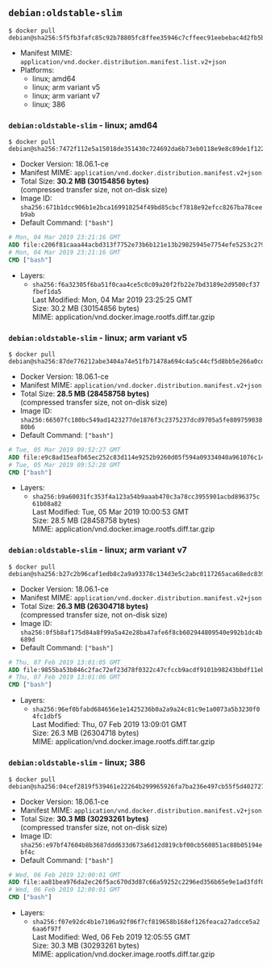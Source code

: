 ## `debian:oldstable-slim`

```console
$ docker pull debian@sha256:5f5fb3fafc85c92b78805fc8ffee35946c7cffeec91eebebac4d2fb5bae03eb0
```

-	Manifest MIME: `application/vnd.docker.distribution.manifest.list.v2+json`
-	Platforms:
	-	linux; amd64
	-	linux; arm variant v5
	-	linux; arm variant v7
	-	linux; 386

### `debian:oldstable-slim` - linux; amd64

```console
$ docker pull debian@sha256:7472f112e5a15018de351430c724692da6b73eb0118e9e8c89de1f122af152df
```

-	Docker Version: 18.06.1-ce
-	Manifest MIME: `application/vnd.docker.distribution.manifest.v2+json`
-	Total Size: **30.2 MB (30154856 bytes)**  
	(compressed transfer size, not on-disk size)
-	Image ID: `sha256:671b1dcc906b1e2bca169910254f49bd85cbcf7818e92efcc8267ba78ceeb9ab`
-	Default Command: `["bash"]`

```dockerfile
# Mon, 04 Mar 2019 23:21:16 GMT
ADD file:c206f81caaa44acbd313f7752e73b6b121e13b29825945e7754efe5253c27975 in / 
# Mon, 04 Mar 2019 23:21:16 GMT
CMD ["bash"]
```

-	Layers:
	-	`sha256:f6a32305f6ba51f0caa4ce5c0c09a20f2fb22e7bd3189e2d9500cf37fbef1da5`  
		Last Modified: Mon, 04 Mar 2019 23:25:25 GMT  
		Size: 30.2 MB (30154856 bytes)  
		MIME: application/vnd.docker.image.rootfs.diff.tar.gzip

### `debian:oldstable-slim` - linux; arm variant v5

```console
$ docker pull debian@sha256:87de776212abe3404a74e51fb71478a694c4a5c44cf5d8bb5e266a0cd81dcdda
```

-	Docker Version: 18.06.1-ce
-	Manifest MIME: `application/vnd.docker.distribution.manifest.v2+json`
-	Total Size: **28.5 MB (28458758 bytes)**  
	(compressed transfer size, not on-disk size)
-	Image ID: `sha256:66507fc180bc549ad1423277de1876f3c2375237dcd9705a5fe80975903880b6`
-	Default Command: `["bash"]`

```dockerfile
# Tue, 05 Mar 2019 09:52:27 GMT
ADD file:e9c8ad15eafb65ec252c83d114e9252b9260d05f594a09334040a961076c14fe in / 
# Tue, 05 Mar 2019 09:52:28 GMT
CMD ["bash"]
```

-	Layers:
	-	`sha256:b9a60031fc353f4a123a54b9aaab470c3a78cc3955901acbd896375c61b08a82`  
		Last Modified: Tue, 05 Mar 2019 10:00:53 GMT  
		Size: 28.5 MB (28458758 bytes)  
		MIME: application/vnd.docker.image.rootfs.diff.tar.gzip

### `debian:oldstable-slim` - linux; arm variant v7

```console
$ docker pull debian@sha256:b27c2b96caf1edb8c2a9a93378c134d3e5c2abc0117265aca68edc839713de42
```

-	Docker Version: 18.06.1-ce
-	Manifest MIME: `application/vnd.docker.distribution.manifest.v2+json`
-	Total Size: **26.3 MB (26304718 bytes)**  
	(compressed transfer size, not on-disk size)
-	Image ID: `sha256:0f5b8af175d84a8f99a5a42e28ba47afe6f8cb602944809540e992b1dc4b689d`
-	Default Command: `["bash"]`

```dockerfile
# Thu, 07 Feb 2019 13:01:05 GMT
ADD file:9855ba53b846c2fac72ef23d78f0322c47cfccb9acdf9101b98243bbdf11eb9e in / 
# Thu, 07 Feb 2019 13:01:06 GMT
CMD ["bash"]
```

-	Layers:
	-	`sha256:96ef0bfabd684656e1e1425236b0a2a9a24c81c9e1a0073a5b3230f04fc1dbf5`  
		Last Modified: Thu, 07 Feb 2019 13:09:01 GMT  
		Size: 26.3 MB (26304718 bytes)  
		MIME: application/vnd.docker.image.rootfs.diff.tar.gzip

### `debian:oldstable-slim` - linux; 386

```console
$ docker pull debian@sha256:04cef2819f539461e22264b299965926fa7ba236e497cb55f5d40272701b4df2
```

-	Docker Version: 18.06.1-ce
-	Manifest MIME: `application/vnd.docker.distribution.manifest.v2+json`
-	Total Size: **30.3 MB (30293261 bytes)**  
	(compressed transfer size, not on-disk size)
-	Image ID: `sha256:e97bf47604b8b3687ddd633d673a6d12d819cbf00cb560851ac88b05194ebf4c`
-	Default Command: `["bash"]`

```dockerfile
# Wed, 06 Feb 2019 12:00:01 GMT
ADD file:aa81bea976da2ec26f5ac670d3d87c66a59252c2296ed356b65e9e1ad3fdf0f9 in / 
# Wed, 06 Feb 2019 12:00:01 GMT
CMD ["bash"]
```

-	Layers:
	-	`sha256:f07e92dc4b1e7106a92f06f7cf819658b168ef126feaca27adcce5a26aa6f97f`  
		Last Modified: Wed, 06 Feb 2019 12:05:55 GMT  
		Size: 30.3 MB (30293261 bytes)  
		MIME: application/vnd.docker.image.rootfs.diff.tar.gzip
